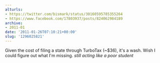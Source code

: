 ```yaml
---
alturls:
- https://twitter.com/bismark/status/30160595785355264
- https://www.facebook.com/17803937/posts/824062984189
archive:
- 2011-01
date: '2011-01-26T07:10:21+00:00'
slug: '1296025821'
---
```


Given the cost of filing a state through TurboTax (~$36), it's a wash.  Wish I could figure out what I'm missing. *still acting like a poor student*

